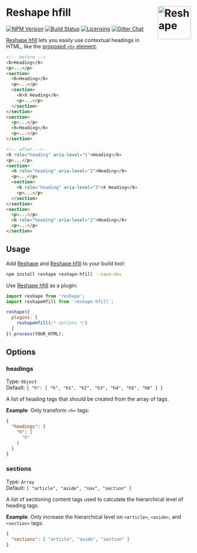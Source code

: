# Reshape hfill [<img src="https://jonathantneal.github.io/reshape-md/logo.svg" alt="Reshape" width="90" height="90" align="right">][Reshape]

[![NPM Version][npm-img]][npm-url]
[![Build Status][cli-img]][cli-url]
[![Licensing][lic-img]][lic-url]
[![Gitter Chat][git-img]][git-url]

[Reshape hfill] lets you easily use contextual headings in HTML, like the
[proposed `<h>` element].

```html
<!-- before -->
<h>Heading</h>
<p>...</p>
<section>
  <h>Heading</h>
  <p>...</p>
  <section>
    <h>X Heading</h>
    <p>...</p>
  </section>
</section>
<section>
  <p>...</p>
  <h>Heading</h>
  <p>...</p>
</section>

<!-- after -->
<h role="heading" aria-level="1">Heading</h>
<p>...</p>
<section>
  <h role="heading" aria-level="2">Heading</h>
  <p>...</p>
  <section>
    <h role="heading" aria-level="3">X Heading</h>
    <p>...</p>
  </section>
</section>
<section>
  <p>...</p>
  <h role="heading" aria-level="2">Heading</h>
  <p>...</p>
</section>
```

## Usage

Add [Reshape] and [Reshape hfill] to your build tool:

```bash
npm install reshape reshape-hfill --save-dev
```

Use [Reshape hfill] as a plugin:

```js
import reshape from 'reshape';
import reshapeHfill from 'reshape-hfill';

reshape({
  plugins: [
    reshapeHfill(/* options */)
  ]
}).process(YOUR_HTML);
```

## Options

### headings

Type: `Object`  
Default: `{ "h": [ "h", "h1", "h2", "h3", "h4", "h5", "h6" ] }`

A list of heading tags that should be created from the array of tags.

**Example**: Only transform `<h>` tags:

```json
{
  "headings": {
    "h": [
      "h"
    ]
  }
}
```

### sections

Type: `Array`  
Default: `[ "article", "aside", "nav", "section" ]`

A list of sectioning content tags used to calculate the hierarchical level of
heading tags.

**Example**: Only increase the hierarchical level on `<article>`, `<aside>`,
and `<section>` tags:

```json
{
  "sections": [ "article", "aside", "section" ]
}
```

[npm-url]: https://www.npmjs.com/package/reshape-hfill
[npm-img]: https://img.shields.io/npm/v/reshape-hfill.svg
[cli-url]: https://travis-ci.org/jonathantneal/reshape-hfill
[cli-img]: https://img.shields.io/travis/jonathantneal/reshape-hfill.svg
[lic-url]: LICENSE.md
[lic-img]: https://img.shields.io/npm/l/reshape-hfill.svg
[git-url]: https://gitter.im/reshape/reshape
[git-img]: https://img.shields.io/badge/chat-gitter-blue.svg

[Reshape hfill]: https://github.com/jonathantneal/reshape-hfill
[Reshape]: https://github.com/reshape/reshape
[proposed `<h>` element]: https://jonathantneal.github.io/h-element-spec/

